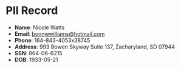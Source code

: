 # PII Record
- **Name**: Nicole Watts
- **Email**: bonniewilliams@hotmail.com
- **Phone**: 164-843-4053x38745
- **Address**: 993 Bowen Skyway Suite 137, Zacharyland, SD 07944
- **SSN**: 864-06-6215
- **DOB**: 1933-05-21
